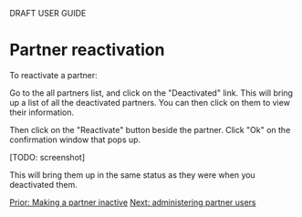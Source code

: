 DRAFT USER GUIDE

# Partner reactivation

To reactivate a partner: 

Go to the all partners list, and click on the "Deactivated" link.
This will bring up a list of all the deactivated partners. You can then click on them to view their information.

Then click on the "Reactivate" button beside the partner.  Click "Ok" on the confirmation window that pops up.


[TODO: screenshot]

This will bring them up in the same status as they were when you deactivated them.


[Prior: Making a partner inactive](pm_making_a_partner_inactive.md) [Next: administering partner users](pm_partner_user_admin.md)
